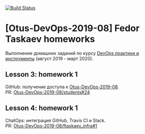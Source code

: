 [![Build Status](https://travis-ci.com/Otus-DevOps-2019-08/ftaskaev_infra.svg?branch=master)](https://travis-ci.com/Otus-DevOps-2019-08/ftaskaev_infra)
# [Otus-DevOps-2019-08] Fedor Taskaev homeworks
Выполнение домашних заданий по курсу [DevOps практики и инструменты](https://otus.ru/lessons/devops-praktiki-i-instrumenty/) (август 2019 - март 2020).

## Lesson 3: homework 1
GitHub: получение доступа к [Otus-DevOps-2019-08](https://github.com/Otus-DevOps-2019-08).  
PR: [Otus-DevOps-2019-08/students#24](https://github.com/Otus-DevOps-2019-08/students/pull/24)

## Lesson 4: homework 1
ChatOps: интеграция GitHub, Travis CI и Slack.  
PR: [Otus-DevOps-2019-08/ftaskaev_infra#1](https://github.com/Otus-DevOps-2019-08/ftaskaev_infra/pull/1)


